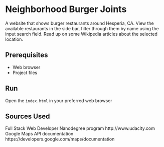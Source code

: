 <h1>Neighborhood Burger Joints</h1>
A website that shows burger restaurants around Hesperia, CA.
View the available restaurants in the side bar, filter through them by name
using the input search field.  Read up on some Wikipedia articles about the selected location.

<h2>Prerequisites</h2>
    <ul>
        <li>Web browser</li>
        <li>Project files</li>
    </ul>
	
<h2>Run</h2>
	Open the <code>index.html</code> in your preferred web browser
    
<h2>Sources Used</h2>
    Full Stack Web Developer Nanodegree program http://www.udacity.com
    Google Maps API documentation https://developers.google.com/maps/documentation
    